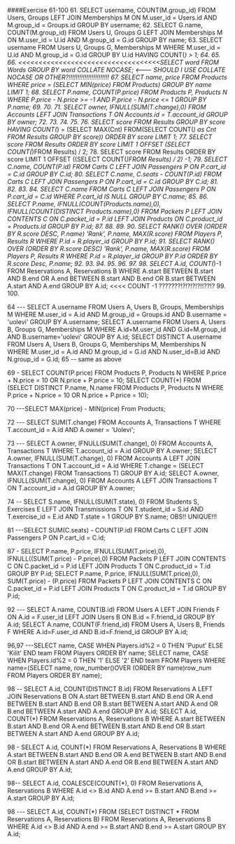 ####Exercise 61-100
61. SELECT username, COUNT(M.group_id) FROM Users, Groups LEFT JOIN Memberships M ON M.user_id = Users.id AND M.group_id = Groups.id GROUP BY username;
62. SELECT G.name, COUNT(M.group_id) FROM Users U, Groups G LEFT JOIN Memberships M ON M.user_id = U.id AND M.group_id = G.id GROUP BY name;
63. SELECT username FROM Users U, Groups G, Memberships M WHERE M.user_id = U.id AND M.group_id = G.id GROUP BY U.id HAVING COUNT(*) > 1; 
64. 
65. 
66. <<<<<<<<<<<<<<<<<<<<<<<<<<<<<<<<<<<SELECT word FROM Words GROUP BY word COLLATE NOCASE; <--- SHOULD I USE COLLATE NOCASE OR OTHER?!!!!!!!!!!!!!!!!!!!!!!!
67. SELECT name, price FROM Products WHERE price = (SELECT MIN(price) FROM Products) GROUP BY name LIMIT 1;
68. SELECT P.name, COUNT(P.price) FROM Products P, Products N WHERE P.price - N.price >= -1 AND P.price - N.price <= 1 GROUP BY P.name;
69. 
70. 
71. SELECT owner, IFNULL(SUM(T.change),0) FROM Accounts LEFT JOIN Transactions T ON Accounts.id = T.account_id GROUP BY owner; 
72. 
73. 
74. 
75. 
76. SELECT score FROM Results GROUP BY score HAVING COUNT(*) = (SELECT MAX(Cnt) FROM(SELECT COUNT(*) as Cnt FROM Results GROUP BY score)) ORDER BY score LIMIT 1;
77. SELECT score FROM Results ORDER BY score LIMIT 1 OFFSET (SELECT COUNT(*)FROM Results) / 2;
78. SELECT score FROM Results ORDER BY score LIMIT 1 OFFSET ((SELECT COUNT(*)FROM Results) / 2) -1;
79. SELECT C.name, COUNT(P.id) FROM Carts C LEFT JOIN Passengers P ON P.cart_id = C.id GROUP BY C.id;
80. SELECT C.name, C.seats - COUNT(P.id) FROM Carts C LEFT JOIN Passengers P ON P.cart_id = C.id GROUP BY C.id;
81. 
82. 
83. 
84. SELECT C.name FROM Carts C LEFT JOIN Passengers P ON P.cart_id = C.id WHERE P.cart_id IS NULL GROUP BY C.name;
85. 
86. SELECT P.name, IFNULL(COUNT(Products.name),0), IFNULL(COUNT(DISTINCT Products.name),0) FROM Packets P LEFT JOIN CONTENTS C ON C.packet_id = P.id LEFT JOIN Products ON C.product_id = Products.id GROUP BY P.id; 
87. 
88. 
89. 
90. SELECT RANK() OVER (ORDER BY R.score DESC, P.name) 'Rank', P.name, MAX(R.score) FROM Players P, Results R WHERE P.id = R.player_id GROUP BY P.id;
91. SELECT RANK() OVER (ORDER BY R.score DESC) 'Rank', P.name, MAX(R.score) FROM Players P, Results R WHERE P.id = R.player_id GROUP BY P.id ORDER BY R.score Desc, P.name;
92. 
93. 
94. 
95. 
96. 
97. 
98. SELECT A.id, COUNT(*)-1 FROM Reservations A, Reservations B WHERE A.start BETWEEN B.start AND B.end OR A.end BETWEEN B.start AND B.end OR B.start BETWEEN A.start AND A.end GROUP BY A.id; <<<< COUNT -1 ???????!?!?!?!?!!??!?
99. 
100. 


64 --- SELECT A.username FROM Users A, Users B, Groups, Memberships M WHERE M.user_id = A.id AND M.group_id = Groups.id AND B.username = 'uolevi' GROUP BY A.username; 
SELECT A.username FROM Users A, Users B, Groups G, Memberships M WHERE A.id=M.user_id AND G.id=M.group_id AND B.username='uolevi' GROUP BY A.id;
SELECT DISTINCT A.username FROM Users A, Users B, Groups G, Memberships M, Memberships N WHERE M.user_id = A.id AND M.group_id = G.id AND N.user_id=B.id AND N.group_id = G.id;
65 -- same as above

69 - SELECT COUNT(P.price) FROM Products P, Products N WHERE P.price + N.price = 10 OR N.price + P.price = 10;
SELECT COUNT(*) FROM (SELECT DISTINCT P.name, N.name FROM Products P, Products N WHERE P.price + N.price = 10 OR N.price + P.price = 10);

70 ---SELECT MAX(price) - MIN(price) From Products;

72 --- SELECT SUM(T.change) FROM Accounts A, Transactions T WHERE T.account_id = A.id AND A.owner = 'Uolevi';

73 --- SELECT A.owner, IFNULL(SUM(T.change), 0) FROM Accounts A, Transactions T WHERE T.account_id = A.id GROUP BY A.owner;
SELECT A.owner, IFNULL(SUM(T.change), 0) FROM Accounts A LEFT JOIN Transactions T ON T.account_id = A.id WHERE T.change = (SELECT MAX(T.change) FROM Transactions T) GROUP BY A.id;
SELECT A.owner, IFNULL(SUM(T.change), 0) FROM Accounts A LEFT JOIN Transactions T ON T.account_id = A.id GROUP BY A.owner;

74 -- SELECT S.name, IFNULL(SUM(T.state), 0) FROM Students S, Exercises E LEFT JOIN Transmissions T ON T.student_id = S.id AND T.exercise_id = E.id AND T.state = 1 GROUP BY S.name;  OBS!! UNIQUE!!!

81 ---SELECT SUM(C.seats) - COUNT(P.id) FROM Carts C LEFT JOIN Passengers P ON P.cart_id = C.id;

87 - SELECT P.name, P.price, IFNULL(SUM(T.price),0), IFNULL((SUM(T.price) - P.price),0) FROM Packets P LEFT JOIN CONTENTS C ON C.packet_id = P.id LEFT JOIN Products T ON C.product_id = T.id GROUP BY P.id; 
SELECT P.name, P.price, IFNULL(SUM(T.price),0), SUM(T.price) - (P.price) FROM Packets P LEFT JOIN CONTENTS C ON C.packet_id = P.id LEFT JOIN Products T ON C.product_id = T.id GROUP BY P.id; 

92 --- SELECT A.name, COUNT(B.id) FROM Users A LEFT JOIN Friends F ON A.id = F.user_id LEFT JOIN Users B ON B.id = F.friend_id GROUP BY A.id; 
SELECT A.name, COUNT(F.friend_id) FROM Users A, Users B, Friends F WHERE A.id=F.user_id AND B.id=F.friend_id GROUP BY A.id;

96,97 ---SELECT name, CASE WHEN Players.id%2 = 0 THEN 'Puput' ELSE 'Kilit' END team FROM Players ORDER BY name;
SELECT name, CASE WHEN Players.id%2 = 0 THEN '1' ELSE '2' END team FROM Players WHERE name=(SELECT name, row_number()OVER (ORDER BY name)row_num FROM Players ORDER BY name);

98 -- SELECT A.id, COUNT(DISTINCT B.id) FROM Reservations A LEFT JOIN Reservations B 
ON A.start BETWEEN B.start AND B.end OR A.end BETWEEN B.start AND B.end OR B.start BETWEEN A.start AND A.end OR B.end BETWEEN A.start AND A.end GROUP BY A.id;
SELECT A.id, COUNT(*) FROM Reservations A, Reservations B WHERE A.start BETWEEN B.start AND B.end OR A.end BETWEEN B.start AND B.end OR B.start BETWEEN A.start AND A.end GROUP BY A.id;

98 - SELECT A.id, COUNT(*) FROM Reservations A, Reservations B 
WHERE A.start BETWEEN B.start AND B.end 
OR A.end BETWEEN B.start AND B.end 
OR B.start BETWEEN A.start AND A.end 
OR B.end BETWEEN A.start AND A.end GROUP BY A.id;


98-- SELECT A.id, COALESCE(COUNT(*), 0) FROM Reservations A, Reservations B WHERE A.id <> B.id AND A.end >= B.start AND B.end >= A.start GROUP BY A.id;

98 --- SELECT A.id, COUNT(*) FROM (SELECT DISTINCT * FROM Reservations A, Reservations B) FROM Reservations A, Reservations B WHERE A.id <> B.id AND A.end >= B.start AND B.end >= A.start GROUP BY A.id;